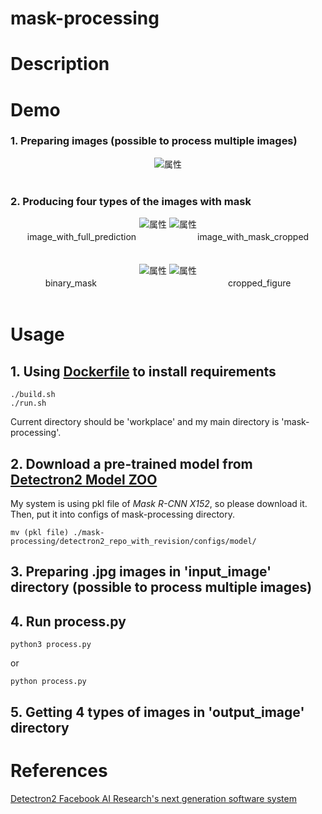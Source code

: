 # mask-processing

# Description


# Demo

### 1. Preparing images (possible to process multiple images)

<div align="center">
<img src="https://github.com/hiroyasuakada/mask-processing/blob/master/demo/input_image/test.jpg" alt="属性" title="タイトル">
</div>

<br>

### 2. Producing four types of the images with mask

<div align="center">
<img src="https://github.com/hiroyasuakada/mask-processing/blob/master/demo/output_image/image_with_full_prediction/test.jpg" alt="属性">
<img src="https://github.com/hiroyasuakada/mask-processing/blob/master/demo/output_image/image_with_mask_cropped/test.jpg" alt="属性">
<div align="center">
image_with_full_prediction　　　　　　　image_with_mask_cropped
</div>

<br>
<br>

<img src="https://github.com/hiroyasuakada/mask-processing/blob/master/demo/output_image/binary_mask/test.jpg" alt="属性">
<img src="https://github.com/hiroyasuakada/mask-processing/blob/master/demo/output_image/cropped_figure/test.jpg" alt="属性">
<div align="center">
binary_mask　　　　　　　　　　　　　　　cropped_figure
</div>

</div>

<br>

# Usage

## 1. Using [Dockerfile](<https://github.com/hiroyasuakada/mask-processing/tree/master/docker_mask_processing/>) to install requirements

    ./build.sh
    ./run.sh

Current directory should be 'workplace' and my main directory is 'mask-processing'.

## 2. Download a pre-trained model from [Detectron2 Model ZOO](<https://github.com/facebookresearch/detectron2/blob/master/MODEL_ZOO.md/>) 

My system is using pkl file of *Mask R-CNN X152*, so please download it. 
Then, put it into configs of mask-processing directory.

    mv (pkl file) ./mask-processing/detectron2_repo_with_revision/configs/model/

## 3. Preparing .jpg images in 'input_image' directory (possible to process multiple images)

## 4. Run process.py

    python3 process.py
    
or
    
    python process.py

## 5. Getting 4 types of images in 'output_image' directory


# References
[Detectron2 Facebook AI Research's next generation software system](https://github.com/facebookresearch/detectron2)
